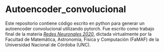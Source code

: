 # Autoencoder_convolucional
Este repositorio contiene código escrito en python para generar un autoencoder convolucional utilizando pytorch. 
Fue escrito como trabajo final de la materia [*Redes Neuronales 2020*](https://www.famaf.unc.edu.ar/~ftamarit/redes2020/), 
dictada virtualmente por la Facultad de Matemática, Astronomía, Física y Computación (FaMAF) de la Universidad Nacional de Córdoba (UNC).

